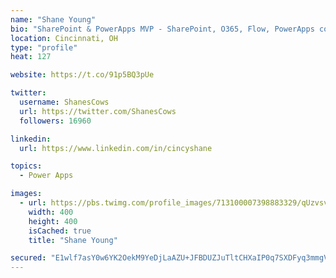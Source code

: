 ```yaml
---
name: "Shane Young"
bio: "SharePoint & PowerApps MVP - SharePoint, O365, Flow, PowerApps consulting? @PowerApps911 | Pure Snark? You found it."
location: Cincinnati, OH
type: "profile"
heat: 127

website: https://t.co/91p5BQ3pUe

twitter:
  username: ShanesCows
  url: https://twitter.com/ShanesCows
  followers: 16960

linkedin:
  url: https://www.linkedin.com/in/cincyshane

topics:
  - Power Apps

images:
  - url: https://pbs.twimg.com/profile_images/713100007398883329/qUzvsvQ3_400x400.jpg
    width: 400
    height: 400
    isCached: true
    title: "Shane Young"

secured: "E1wlf7asY0w6YK2OekM9YeDjLaAZU+JFBDUZJuTltCHXaIP0q7SXDFyq3mmgVk/W0PIZbjEDeia0petlPFZ2DHNy8mZniGlze8FkrDr+YvVPAxhNZamawfR9QB6H6qA+2YaXHwMgUDr68m9ZYGEwvcAjSYXwQJNqRv8SQcr+cu3HzU2VKQaQ4toKmkJJ9hcafukenRvCbpL0t9MWek7Erp7uRGtXw1rOBKSJCZ5g6VZRxGU5hXP1TLHpjU8fhNiqidpVViaPJN5bCQZOaTd+8t8uLlC9XtH6J/CSKJa3o2DauSKvRwIhz7OYnmMs1HsHKeCAYRDYtZRg/UmNGSeIHuQ6D9uNh1SMRYY/vNLxT9SKWnQnSb8n8KSDRsEAfl9e1Ms6UxAbvzi1NsKocvGsAzw5NNIuz6AlHf2v1Gwnayw=;2E2SA8NTH19mcIDmGtfXvQ=="
---
```


